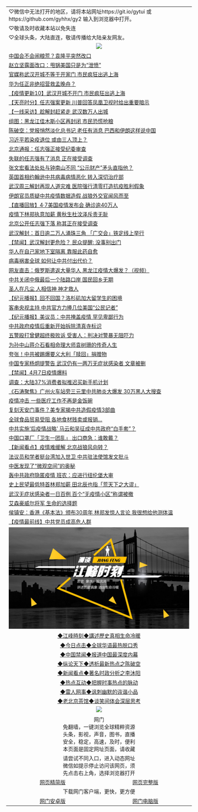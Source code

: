  <table>
 
<tr>
<td colspan="2" align=left>
♡微信中无法打开的地区，请将本站网址https://git.io/gytui 或 https://github.com/gyhhx/gy2 输入到浏览器中打开。 
 </td>
</tr>
 <tr>
 <td colspan="2" align=left>
♡敬请及时收藏本站以免失连
 </td>
   <tr>
<td colspan="2" align=left>
♡全球头条，大陆直连，敬请传播给大陆亲友网友。
 </td>
</tr>
 
 <tr>
    <td colspan="2" align=center><img src="https://cdn.jsdelivr.net/gh/gyoupiodf/im1/%E7%BD%91%E9%97%A8%E6%96%B0%E9%97%BB1.jpg"></td>
 </tr>
<tr><td colspan="2" align="left"><a href="https://xfine.casa/?name=c1153855&key=exgxucyqmkwgvwch&from=gy">中国会不会闹粮荒？袁隆平突然改口</a></td></tr>
<tr><td colspan="2" align="left"><a href="https://xfine.casa/?name=c1153856&key=exgxucyqmkwgvwch&from=gy">赵立坚露面改口：甩锅美国只是为“泄愤”</a></td></tr>
<tr><td colspan="2" align="left"><a href="https://xfine.casa/?name=c1153888&key=exgxucyqmkwgvwch&from=gy">官媒称武汉开城不等于开家门 市民疯狂出逃上海</a></td></tr>
<tr><td colspan="2" align="left"><a href="https://xfine.casa/?name=c1153899&key=exgxucyqmkwgvwch&from=gy">华为任正非绝招营救孟晚舟？</a></td></tr>
<tr><td colspan="2" align="left"><a href="https://xfine.casa/?name=c1152875&key=exgxucyqmkwgvwch&from=gy">【疫情更新10】武汉开城不开门 市民疯狂出逃上海</a></td></tr>
<tr><td colspan="2" align="left"><a href="https://xfine.casa/?name=c1153923&key=exgxucyqmkwgvwch&from=gy">【天亮时分】任志强案更新 川普回答凤凰卫视时给出重要暗示</a></td></tr>
<tr><td colspan="2" align="left"><a href="https://xfine.casa/?name=c1153884&key=exgxucyqmkwgvwch&from=gy">【一线采访】趁解封赶紧走 武汉数万人出城</a></td></tr>
<tr><td colspan="2" align="left"><a href="https://xfine.casa/?name=c1153885&key=exgxucyqmkwgvwch&from=gy">组图：黑龙江佳木斯小区再封闭 市民恐慌抢粮</a></td></tr>
<tr><td colspan="2" align="left"><a href="https://xfine.casa/?name=c1153924&key=exgxucyqmkwgvwch&from=gy">陈破空：党报悄然淡化总书记 老任有消息 巴西和伊朗这样说中国</a></td></tr>
<tr><td colspan="2" align="left"><a href="https://xfine.casa/?name=c1153908&key=exgxucyqmkwgvwch&from=gy">习近平若染疫退位 或由三人顶上？</a></td></tr>
<tr><td colspan="2" align="left"><a href="https://xfine.casa/?name=c1153911&key=exgxucyqmkwgvwch&from=gy">北京通报：任志强正接受纪委审查</a></td></tr>
<tr><td colspan="2" align="left"><a href="https://xfine.casa/?name=c1153824&key=exgxucyqmkwgvwch&from=gy">失联的任志强有了消息 正在接受调查</a></td></tr>
<tr><td colspan="2" align="left"><a href="https://xfine.casa/?name=c1153910&key=exgxucyqmkwgvwch&from=gy">张文宏看法处处与钟南山不同 “公示财产”矛头直指他？</a></td></tr>
<tr><td colspan="2" align="left"><a href="https://xfine.casa/?name=c1153896&key=exgxucyqmkwgvwch&from=gy">英国首相约翰逊中共病毒病情恶化 转入深切治疗部</a></td></tr>
<tr><td colspan="2" align="left"><a href="https://xfine.casa/?name=c1153901&key=exgxucyqmkwgvwch&from=gy">武汉周三解封再现人道灾难 医院强行清零打造抗疫胜利假象</a></td></tr>
<tr><td colspan="2" align="left"><a href="https://xfine.casa/?name=c1153892&key=exgxucyqmkwgvwch&from=gy">伊朗官员质疑中共疫情数据造假 战狼外交官闻风而至</a></td></tr>
<tr><td colspan="2" align="left"><a href="https://xfine.casa/?name=c1153887&key=exgxucyqmkwgvwch&from=gy">【直播回放】4·7美国疫情发布会 确诊逾40万人</a></td></tr>
<tr><td colspan="2" align="left"><a href="https://xfine.casa/?name=c1153886&key=exgxucyqmkwgvwch&from=gy">疫情下林郑执意加薪 黄秋生杜汶泽斥责无耻</a></td></tr>
<tr><td colspan="2" align="left"><a href="https://xfine.casa/?name=c1153858&key=exgxucyqmkwgvwch&from=gy">北京公开任志强下落 称其正在接受调查</a></td></tr>
<tr><td colspan="2" align="left"><a href="https://xfine.casa/?name=c1153880&key=exgxucyqmkwgvwch&from=gy">武汉解封：首日逾二万人涌珠三角 「广交会」铁定线上举行</a></td></tr>
<tr><td colspan="2" align="left"><a href="https://xfine.casa/?name=c1153912&key=exgxucyqmkwgvwch&from=gy">【禁闻】武汉解封更危险？ 民众提醒: 没事别出门</a></td></tr>
<tr><td colspan="2" align="left"><a href="https://xfine.casa/?name=c1153929&key=exgxucyqmkwgvwch&from=gy">华人在自己家地下室隔离 靠服此药自愈</a></td></tr>
<tr><td colspan="2" align="left"><a href="https://xfine.casa/?name=c1153827&key=exgxucyqmkwgvwch&from=gy">病毒祸害全球 如何让中共付出代价？</a></td></tr>
<tr><td colspan="2" align="left"><a href="https://xfine.casa/?name=c1153828&key=exgxucyqmkwgvwch&from=gy">网友直击：俄罗斯遣返大量华人  黑龙江疫情大爆发？（视频）</a></td></tr>
<tr><td colspan="2" align="left"><a href="https://xfine.casa/?name=c1153893&key=exgxucyqmkwgvwch&from=gy">中共关闭中俄最后一个陆路口岸 国民回乡无期</a></td></tr>
<tr><td colspan="2" align="left"><a href="https://xfine.casa/?name=c1153889&key=exgxucyqmkwgvwch&from=gy">圣人在凡尘 人相信神 神才救人</a></td></tr>
<tr><td colspan="2" align="left"><a href="https://xfine.casa/?name=c1153907&key=exgxucyqmkwgvwch&from=gy">【纪元播报】回不回国？洛杉矶加大留学生的困境</a></td></tr>
<tr><td colspan="2" align="left"><a href="https://xfine.casa/?name=c1153895&key=exgxucyqmkwgvwch&from=gy">客串央视主持 中共官方力捧几位美国“公民记者”</a></td></tr>
<tr><td colspan="2" align="left"><a href="https://xfine.casa/?name=c1153906&key=exgxucyqmkwgvwch&from=gy">【纪元播报】美议员：中共掩盖疫情 罕见卑鄙行为</a></td></tr>
<tr><td colspan="2" align="left"><a href="https://xfine.casa/?name=c1153891&key=exgxucyqmkwgvwch&from=gy">中共政府疫情后重新开始拆除清真寺标识</a></td></tr>
<tr><td colspan="2" align="left"><a href="https://xfine.casa/?name=c1153900&key=exgxucyqmkwgvwch&from=gy">五警殴打曾健超终极败诉 受害人：判决对警暴无阻吓力</a></td></tr>
<tr><td colspan="2" align="left"><a href="https://xfine.casa/?name=c1153928&key=exgxucyqmkwgvwch&from=gy">为孙中山蒋介石看相命理大师袁树珊的传奇人生</a></td></tr>
<tr><td colspan="2" align="left"><a href="https://xfine.casa/?name=c1153875&key=exgxucyqmkwgvwch&from=gy">夸张！中共被踢爆要义大利「赎回」捐赠物</a></td></tr>
<tr><td colspan="2" align="left"><a href="https://xfine.casa/?name=c1153869&key=exgxucyqmkwgvwch&from=gy">中国专家杨炯提警告 武汉仍有一两万无症状感染者  文章被删</a></td></tr>
<tr><td colspan="2" align="left"><a href="https://xfine.casa/?name=c1153914&key=exgxucyqmkwgvwch&from=gy">【禁闻】4月7日疫情爆料</a></td></tr>
<tr><td colspan="2" align="left"><a href="https://xfine.casa/?name=c1153905&key=exgxucyqmkwgvwch&from=gy">调查：大陆37%消费者拟推迟买新手机计划</a></td></tr>
<tr><td colspan="2" align="left"><a href="https://xfine.casa/?name=c1153937&key=exgxucyqmkwgvwch&from=gy">《石涛聚焦》广州火车站旁三元里中共肺炎大爆发 30万黑人大搜查</a></td></tr>
<tr><td colspan="2" align="left"><a href="https://xfine.casa/?name=c1153915&key=exgxucyqmkwgvwch&from=gy">疫情冲击 一些医疗工作不再是金饭碗</a></td></tr>
<tr><td colspan="2" align="left"><a href="https://xfine.casa/?name=c1153837&key=exgxucyqmkwgvwch&from=gy">复刻天安门事件？美专家揭中共造假疫情3部曲</a></td></tr>
<tr><td colspan="2" align="left"><a href="https://xfine.casa/?name=c1153930&key=exgxucyqmkwgvwch&from=gy">全球食品贸易受阻 各地食材贱卖或报销…</a></td></tr>
<tr><td colspan="2" align="left"><a href="https://xfine.casa/?name=c1153940&key=exgxucyqmkwgvwch&from=gy">中共实施‘后疫情战略’ 马云和吴征成中共政府“白手套”？</a></td></tr>
<tr><td colspan="2" align="left"><a href="https://xfine.casa/?name=c1153876&key=exgxucyqmkwgvwch&from=gy">中国口罩厂「卫生一团乱」 出口商急：谁敢戴？</a></td></tr>
<tr><td colspan="2" align="left"><a href="https://xfine.casa/?name=c1153882&key=exgxucyqmkwgvwch&from=gy">【新闻看点】疫情难缓解 北京战狼风向转？</a></td></tr>
<tr><td colspan="2" align="left"><a href="https://xfine.casa/?name=c1153879&key=exgxucyqmkwgvwch&from=gy">法议员和学者挺台湾加入世卫 中共驻法使馆发文批斗</a></td></tr>
<tr><td colspan="2" align="left"><a href="https://xfine.casa/?name=c1153942&key=exgxucyqmkwgvwch&from=gy">中医发现了“微观空间”的奥秘</a></td></tr>
<tr><td colspan="2" align="left"><a href="https://xfine.casa/?name=c1153859&key=exgxucyqmkwgvwch&from=gy">轰中共政府隐匿疫情 班农：应进行纽伦堡大审</a></td></tr>
<tr><td colspan="2" align="left"><a href="https://xfine.casa/?name=c1153898&key=exgxucyqmkwgvwch&from=gy">史上民望最低特首林郑加薪 田北辰也指「荒天下之大谬」</a></td></tr>
<tr><td colspan="2" align="left"><a href="https://xfine.casa/?name=c1153878&key=exgxucyqmkwgvwch&from=gy">武汉无症状感染者一日百例 百个“无疫情小区”称谓被撤</a></td></tr>
<tr><td colspan="2" align="left"><a href="https://xfine.casa/?name=c1153904&key=exgxucyqmkwgvwch&from=gy">艾森豪威尔将军 生命的选择题</a></td></tr>
<tr><td colspan="2" align="left"><a href="https://xfine.casa/?name=c1153947&key=exgxucyqmkwgvwch&from=gy">侯镇安：香港《基本法》颁布30周年 林郑发惊人言论 我很想给他测体温</a></td></tr>
<tr><td colspan="2" align="left"><a href="https://xfine.casa/?name=c1153920&key=exgxucyqmkwgvwch&from=gy">【疫情最前线】中共党员成高危人群</a></td></tr>

 <tr>
   <td colspan="2" align=center><img src="https://github.com/gyoupiodf/im1/blob/master/jf-1.jpg"></td>
  </tr>
   <tr>
   <td colspan="2" align=center> 
<a href="https://xfine.casa/oo.aspx?name=c922850&key=exgxucyqmkwgvwch&from=gy&tag=9877">◆江峰時刻◆講述歷史真相生命冷暖</a><br/>
    </td>
  </tr>
   <tr>
   <td colspan="2" align=center> 
<a href="https://xfine.casa/oo.aspx?name=c816850&key=exgxucyqmkwgvwch&from=gy&tag=9877">◆今日点击◆全球华语最热脱口秀</a><br/>
    </td>
  </tr>
  <tr>
  <td colspan="2" align=center>
<a href="https://xfine.casa/oo.aspx?name=c816860&key=exgxucyqmkwgvwch&from=gy&tag=99733110">◆中国禁闻◆报道中国最深度内幕</a><br/>
   </tr>
  <tr>
     <td colspan="2" align=center>
<a href="https://xfine.casa/oo.aspx?name=c816855&key=exgxucyqmkwgvwch&from=gy&tag=997110">◆纵论天下◆透析最新热点之陈破空</a><br/>
   </tr>
   <tr>
      <td colspan="2" align=center>
<a href="https://xfine.casa/oo.aspx?name=c838308&key=exgxucyqmkwgvwch&from=gy&tag=9973110">◆新闻看点◆著名时政分析之李沐阳</a><br/>
   </tr>
   <tr>
     <td colspan="2" align=center>
<a href="https://xfine.casa/oo.aspx?name=c816852&key=exgxucyqmkwgvwch&from=gy&tag=9733110">◆热点互动◆把握时事热点的脉动</a><br/>
   </tr>
   <tr>
      <td colspan="2" align=center>
<a href="https://xfine.casa/oo.aspx?name=c816694&key=exgxucyqmkwgvwch&from=gy&tag=93310">◆雷人网事◆讽刺幽默的诙谐小品</a><br/>
   </tr>
   <tr>
    <td colspan="2" align=center>
<a href="https://xfine.casa/oo.aspx?name=c816650&key=exgxucyqmkwgvwch&from=gy&tag=9973110">◆老北京茶馆◆谈笑间体会深层思考</a><br/>
   </tr>
 <tr>
    <td colspan="2" align="center"><img src="https://gitlab.com/ogate2/up/raw/master/_/oGate65.jpg"/></td>
  </tr>
  <tr>
    <td colspan="2" align="center">网门<br/>免翻墙，一键浏览全球精粹资源<br/>头条，影视，声音，图书，直播<br/>安全，稳定，高速，及时，便利<br/>本页面是固定网址页面，请收藏</td>
  <tr>
  <tr>
    <td colspan="2" align="center">请尝试不同入口，进入动态网址<br/>微信如提示停止访问该网页，须<br/>先点击右上角，选择浏览器打开</td>
  <tr>  
  <tr>
    <td align="center"><a href="https://gitcdn.xyz/repo/otiny/up/master/show002.htm">网页精简版</a></td>
    <td align="center"><a href="https://gitcdn.xyz/repo/otiny/up/master/show001.htm">网页完整版</a></td>
  </tr>
  <tr>
    <td colspan="2" align="center">下载网门客户端，更快，更方便</td>
  <tr>
  <tr>
    <td align="center"><a href="https://raw.githubusercontent.com/opipe/up/master/oGatea.apk">网门安卓版</a></td>
    <td align="center"><a href="https://raw.githubusercontent.com/opipe/up/master/oGate.zip">网门电脑版</a></td>
  </tr>
</table>
